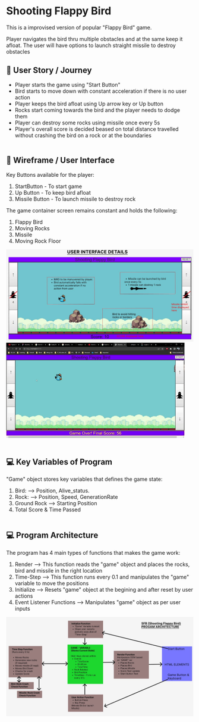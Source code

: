 # Shooting Flappy Bird
This is a improvised version of popular "Flappy Bird" game.

Player navigates the bird thru multiple obstacles and at the same keep it afloat. The user will have options to launch straight missile to destroy obstacles

##  🌼 User Story / Journey
- Player starts the game using "Start Button"
- Bird starts to move down with constant acceleration if there is no user action
- Player keeps the bird afloat using Up arrow key or Up button
- Rocks start coming towards the bird and the player needs to dodge them
- Player can destroy some rocks using missile once every 5s
- Player's overall score is decided beased on total distance travelled without crashing the bird on a rock or at the boundaries
<br></br>

## 🎨 Wireframe / User Interface
Key Buttons available for the player:
1. StartButton - To start game
2. Up Button - To keep bird afloat
3. Missile Button - To launch missile to destroy rock

The game container screen remains constant and holds the following:
1. Flappy Bird
2. Moving Rocks
3. Missile
4. Moving Rock Floor

![User Interface](/Report/SFB_User%20Interface.jpg)
![User Interface](/Report/UserInterface.gif)
<br></br>

## 💻 Key Variables of Program
"Game" object stores key variables that defines the game state:
1. Bird: --> Position, Alive_status. 
3. Rock: --> Position, Speed, GenerationRate
4. Ground Rock --> Starting Position
4. Total Score & Time Passed
<br></br>

## 💻 Program Architecture
The program has 4 main types of functions that makes the game work:
1. Render --> This function reads the "game" object and places the rocks, bird and missile in the right location
2. Time-Step --> This function runs every 0.1 and manipulates the "game" variable to move the positions
3. Initialize --> Resets "game" object at the begining and after reset by user actions
4. Event Listener Functions --> Manipulates "game" object as per user inputs

![Program Architecture](/Report/SFB_Program_Architecture.jpg)




